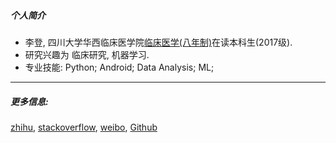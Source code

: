 
  
##### 个人简介
* 李登, 四川大学华西临床医学院[临床医学(八年制)](http://zs.scu.edu.cn/info/1059/1338.htm)在读本科生(2017级).
* 研究兴趣为 临床研究, 机器学习.
* 专业技能: Python; Android; Data Analysis; ML;

---

##### 更多信息: 
[zhihu](https://www.zhihu.com/people/ldscu), [stackoverflow](https://stackoverflow.com/users/10670319/user10670319), [weibo](http://weibo.com/Leconade), [Github](https://github.LiDelight.com)
